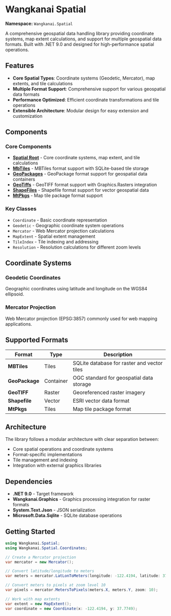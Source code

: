 # Wangkanai Spatial

**Namespace:** `Wangkanai.Spatial`

A comprehensive geospatial data handling library providing coordinate systems, map extent calculations, and support for
multiple geospatial data formats. Built with .NET 9.0 and designed for high-performance spatial operations.

## Features

- **Core Spatial Types**: Coordinate systems (Geodetic, Mercator), map extents, and tile calculations
- **Multiple Format Support**: Comprehensive support for various geospatial data formats
- **Performance Optimized**: Efficient coordinate transformations and tile operations
- **Extensible Architecture**: Modular design for easy extension and customization

## Components

### Core Components

- **[Spatial Root](src/Root)** - Core coordinate systems, map extent, and tile calculations
- **[MbTiles](src/MbTiles)** - MBTiles format support with SQLite-based tile storage
- **[GeoPackages](src/GeoPackages)** - GeoPackage format support for geospatial data containers
- **[GeoTiffs](src/GeoTiffs)** - GeoTIFF format support with Graphics.Rasters integration
- **[ShapeFiles](src/ShapeFiles)** - Shapefile format support for vector geospatial data
- **[MtPkgs](src/MtPkgs)** - Map tile package format support

### Key Classes

- `Coordinate` - Basic coordinate representation
- `Geodetic` - Geographic coordinate system operations
- `Mercator` - Web Mercator projection calculations
- `MapExtent` - Spatial extent management
- `TileIndex` - Tile indexing and addressing
- `Resolution` - Resolution calculations for different zoom levels

## Coordinate Systems

### Geodetic Coordinates

Geographic coordinates using latitude and longitude on the WGS84 ellipsoid.

### Mercator Projection

Web Mercator projection (EPSG:3857) commonly used for web mapping applications.

## Supported Formats

| Format         | Type      | Description                                 |
|----------------|-----------|---------------------------------------------|
| **MBTiles**    | Tiles     | SQLite database for raster and vector tiles |
| **GeoPackage** | Container | OGC standard for geospatial data storage    |
| **GeoTIFF**    | Raster    | Georeferenced raster imagery                |
| **Shapefile**  | Vector    | ESRI vector data format                     |
| **MtPkgs**     | Tiles     | Map tile package format                     |

## Architecture

The library follows a modular architecture with clear separation between:

- Core spatial operations and coordinate systems
- Format-specific implementations
- Tile management and indexing
- Integration with external graphics libraries

## Dependencies

- **.NET 9.0** - Target framework
- **Wangkanai.Graphics** - Graphics processing integration for raster formats
- **System.Text.Json** - JSON serialization
- **Microsoft.Data.Sqlite** - SQLite database operations

## Getting Started

```csharp
using Wangkanai.Spatial;
using Wangkanai.Spatial.Coordinates;

// Create a Mercator projection
var mercator = new Mercator();

// Convert latitude/longitude to meters
var meters = mercator.LatLonToMeters(longitude: -122.4194, latitude: 37.7749);

// Convert meters to pixels at zoom level 10
var pixels = mercator.MetersToPixels(meters.X, meters.Y, zoom: 10);

// Work with map extents
var extent = new MapExtent();
var coordinate = new Coordinate(x: -122.4194, y: 37.7749);
```
